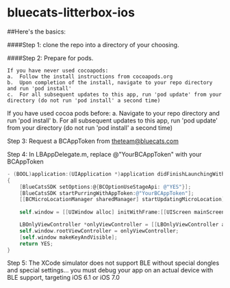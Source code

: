 bluecats-litterbox-ios
======================
##Here's the basics:


####Step 1:  clone the repo into a directory of your choosing.

####Step 2:  Prepare for pods.

	If you have never used cocoapods:
 	a.  Follow the install instructions from cocoapods.org
 	b.  Upon completion of the install, navigate to your repo directory and run 'pod install'
 	c.  For all subsequent updates to this app, run 'pod update' from your directory (do not run 'pod install' a second time)
        
        
If you have used cocoa pods before:
 a.  Navigate to your repo directory and run 'pod install'
 b.  For all subsequent updates to this app, run 'pod update' from your directory (do not run 'pod install' a second time)


Step 3:  Request a BCAppToken from theteam@bluecats.com

Step 4:  In  LBAppDelegate.m, replace @"YourBCAppToken" with your BCAppToken

``` objective-c
- (BOOL)application:(UIApplication *)application didFinishLaunchingWithOptions:(NSDictionary *)launchOptions
{
    [BlueCatsSDK setOptions:@{BCOptionUseStageApi: @"YES"}];
    [BlueCatsSDK startPurringWithAppToken:@"YourBCAppToken"];
    [[BCMicroLocationManager sharedManager] startUpdatingMicroLocation];
    
    self.window = [[UIWindow alloc] initWithFrame:[[UIScreen mainScreen] bounds]];

    LBOnlyViewController *onlyViewController = [[LBOnlyViewController alloc] init];
    self.window.rootViewController = onlyViewController;
    [self.window makeKeyAndVisible];
    return YES;
}
```


Step 5:  The XCode simulator does not support BLE without special dongles and special settings...   you must debug your app on an actual device with BLE support, targeting iOS 6.1 or iOS 7.0
